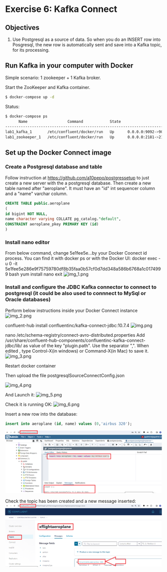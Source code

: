 # Exercise 6: Kafka Connect

## Objectives

1) Use Postgresql as a source of data. So when you do an INSERT row into Posgresql, the new row is automatically 
sent and save into a Kafka topic, for its processing.

## Run Kafka in your computer with Docker
Simple scenario: 1 zookeeper + 1 Kafka broker.

Start the ZooKeeper and Kafka container.

```sh
$ docker-compose up -d
```

Status:

```sh
$ docker-compose ps
      Name                  Command            State                     Ports
-------------------------------------------------------------------------------------------------
lab1_kafka_1       /etc/confluent/docker/run   Up      0.0.0.0:9092->9092/tcp
lab1_zookeeper_1   /etc/confluent/docker/run   Up      0.0.0.0:2181->2181/tcp, 2888/tcp, 3888/tcp
```

## Set up the Docker Connect image

### Create a Postgresql database and table
Follow instruction at https://github.com/a10pepo/postgressetup to just create a new server with the a postgresql database.
Then create a new table named after "aeroplane". It must have an "id" int sequencer column and a "name" varchar column.
```sql
CREATE TABLE public.aeroplane
(
id bigint NOT NULL,
name character varying COLLATE pg_catalog."default",
CONSTRAINT aeroplane_pkey PRIMARY KEY (id)
)
````

### Install nano editor
From below command, change 5e1fee5e...by your Docker Coonect id process. You can find it with docker ps or with the Docker UI:
docker exec -u 0 -it 5e1fee5e286e9f75759780df8b35faa0b57cf0d7dd348a586b6768a1c0174999 bash
yum install nano
exit
![img_1.png](images/img_1.png)

### Install and configure the JDBC Kafka connector to connect to postgresql (it could be also used to connnect to MySql or Oracle databases)
Perform below instructions inside your Docker Connect instance
![img_2.png](images/img_2.png)

confluent-hub install confluentinc/kafka-connect-jdbc:10.7.4
![img.png](images/img.png)


nano   /etc/schema-registry/connect-avro-distributed.properties
Add /usr/share/confluent-hub-components/confluentinc-kafka-connect-jdbc/lib/ as value of the key "plugin.path". Use the 
separator ",".
When edited , type Control-X(in windows) or Command-X(in Mac) to save it.
![img_3.png](images/img_3.png)


Restart docker container

Then upload the file postgresqlSourceConnectConfig.json

![img_4.png](images/img_4.png)

And Launch it:
![img_5.png](images/img_5.png)

Check it is running OK:
![img_6.png](images/img_6.png)


Insert a new row into the database:
```sql
insert into aeroplane (id, name) values (0,'airbus 320');
```

![img_8.png](images/img_8.png)

Check the topic has been created and a new message inserted:
![img_7.png](images/img_7.png)

   